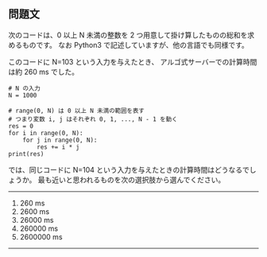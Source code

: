 ## 問題文

次のコードは、0 以上 N 未満の整数を 2 つ用意して掛け算したものの総和を求めるものです。 なお Python3 で記述していますが、他の言語でも同様です。

このコードに N=103 という入力を与えたとき、 アルゴ式サーバーでの計算時間は約 260 ms でした。

```python3
# N の入力
N = 1000

# range(0, N) は 0 以上 N 未満の範囲を表す
# つまり変数 i, j はそれぞれ 0, 1, ..., N - 1 を動く
res = 0
for i in range(0, N):
    for j in range(0, N):
        res += i * j
print(res)
```

では、同じコードに N=104 という入力を与えたときの計算時間はどうなるでしょうか。 最も近いと思われるものを次の選択肢から選んでください。

---

1. 260 ms
2. 2600 ms
3. 26000 ms
4. 260000 ms
5. 2600000 ms

---
